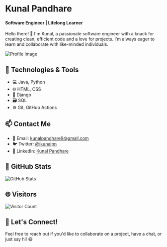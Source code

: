 # Kunal Pandhare

#### Software Engineer | Lifelong Learner

Hello there! 👋 I'm Kunal, a passionate software engineer with a knack for creating clean, efficient code and a love for projects. I'm always eager to learn and collaborate with like-minded individuals.

![Profile Image]([https://media.licdn.com/dms/image/C4D03AQH8IBb2Fi4gXA/profile-displayphoto-shrink_400_400/0/1664123686559?e=1701907200&v=beta&t=VV8nfB9tYzkj3lubn57g3HsL2tuqVeiBbt6foLPiqZM](https://photos.app.goo.gl/SDQMWYwgW3Tkpney7))

## 🔧 Technologies & Tools

- 💻 Java, Python
- 🌐 HTML, CSS
- 🚀 Django
- 🗃️ SQL
- ⚙️ Git, GitHub Actions

## 📫 Contact Me

- 📧 Email: kunalpandhare9@gmail.com
- 🐦 Twitter: [@ikunalpn](https://twitter.com/ikunalpn)
- 💼 LinkedIn: [Kunal Pandhare](https://www.linkedin.com/in/kunalpandhare/)

## 🚀 GitHub Stats

![GitHub Stats](https://github-readme-stats.vercel.app/api?username=ikunalpn&show_icons=true&theme=dark)

## 🌐 Visitors

![Visitor Count](https://visitor-badge.laobi.icu/badge?page_id=ikunalpn.ikunalpn)

## 🤝 Let's Connect!

Feel free to reach out if you'd like to collaborate on a project, have a chat, or just say hi! 😄
